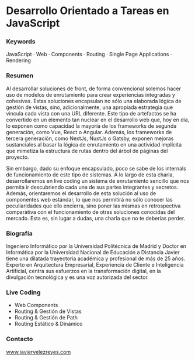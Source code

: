 # Desarrollo Orientado a Tareas en JavaScript

### Keywords

JavaScript · Web · Components · Routing · Single Page Applications · Rendering

### Resumen

Al desarrollar soluciones de front, de forma convencional solemos hacer uso de modelos de enrutamiento para crear experiencias integradas y cohesivas. Estas soluciones encapsulan no sólo una elaborada lógica de gestión de vistas, sino, adicionalmente, una apropiada estrategia que vincula cada vista con una URL diferente. Este tipo de artefactos se ha convertido en un elemento tan nuclear en el desarrollo web que, hoy en día, lo exponen como capacidad la mayoría de los frameworks de segunda generación, como Vue, React o Angular. Además, los frameworks de tercera generación, como NextJs, NuxtJs o Gatsby, exponen mejoras sustanciales al basar la lógica de enrutamiento en una actividad implícita que mimetiza la estructura de rutas dentro del árbol de páginas del proyecto.

Sin embargo, dado su enfoque encapsulado, poco se sabe de los internals de funcionamiento de este tipo de sistemas. A lo largo de esta charla, desarrollaremos en live coding un sistema de enrutamiento sencillo que nos permita ir descubriendo cada una de sus partes integrantes y secretos. Además, orientaremos el desarrollo de esta solución al uso de componentes web estándar, lo que nos permitirá no sólo conocer las peculiaridades que ello encierra, sino poner las mismas en retrospectiva comparativa con el funcionamiento de otras soluciones conocidas del mercado. Esta es, sin lugar a dudas, una charla que no te deberías perder.

### Biografía

Ingeniero Informático por la Universidad Politécnica de Madrid y Doctor en Informática por la Universidad Nacional de Educación a Distancia Javier tiene una dilatada trayectoria académica y profesional de más de 25 años. Experto en Arquitectura Empresarial, Experiencia de Cliente e Inteligencia Artificial, centra sus esfuerzos en la transformación digital, en la divulgación tecnológica y es una voz autorizada del sector.

### Live Coding

- Web Components
- Routing & Gestión de Vistas
- Routing & Gestión de Path
- Routing Estático & Dinámico

### Contacto

www.javiervelezreyes.com
